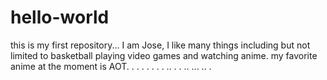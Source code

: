 # hello-world
this is my first repository...
I am Jose, I like many things including but not  limited to basketball playing video games and watching anime. my favorite anime at the moment is AOT. . . . .  . . .  .. . . .. ... .. .
